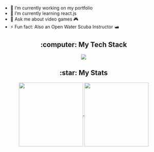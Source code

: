 <!--
**HarrisOik/HarrisOik** is a ✨ _special_ ✨ repository because its `README.md` (this file) appears on your GitHub profile.

Here are some ideas to get you started:
- 👯 I’m looking to collaborate on ...
- 🤔 I’m looking for help with ...
- 📫 How to reach me: ...
- 😄 Pronouns: ...
-->

- 🔭 I’m currently working on my portfolio
- 🌱 I’m currently learning react.js
- 💬 Ask me about video games :video_game:
- ⚡ Fun fact: Also an Open Water Scuba Instructor :motor_boat:

<div align="center"> <h2>:computer: My Tech Stack</h2> </div>
<div align="center">
  <a href="https://github.com/harrisoik">
    <img src="https://skillicons.dev/icons?i=vite,react,scss,nodejs,express,mongodb,docker" />
  </a>
</div>

<div align="center"> <h2>:star: My Stats</h2> </div> 
<div align="center"> 
  <a href="https://github.com/harrisoik">
    <img height=200 align="center" src="https://github-readme-stats.vercel.app/api?username=harrisoik&theme=transparent" />
    <img height=200 align="center" src="https://github-readme-stats.vercel.app/api/top-langs?username=harrisoik&layout=compact&langs_count=8&card_width=320&theme=transparent" />
  </a> 
</div>
